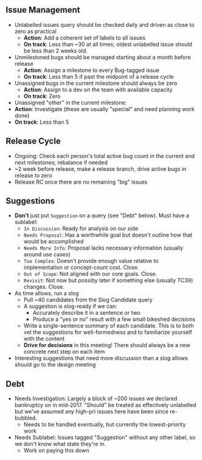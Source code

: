 ## Issue Management

 * Unlabelled issues query should be checked daily and driven as close to zero as practical
   * **Action**: Add a coherent set of labels to all issues
   * **On track**: Less than ~30 at all times; oldest unlabelled issue should be less than 2 weeks old.
 * Unmilestoned bugs should be managed starting about a month before release
   * **Action**: Assign a milestone to every Bug-tagged issue
   * **On track**: Less than 5 if past the midpoint of a release cycle
 * Unassigned bugs in the current milestone should always be zero
   * **Action**: Assign to a dev on the team with available capacity
   * **On track**: Zero
 * Unassigned "other" in the current milestone: 
  * **Action**: Investigate (these are usually "special" and need planning work done)
  * **On track**: Less than 5
   
## Release Cycle

 * Ongoing: Check each person's total active bug count in the current and next milestones; rebalance if needed
 * ~2 week before release, make a release branch, drive active bugs in release to zero
 * Release RC once there are no remaining "big" issues

## Suggestions

 * **Don't** just put `Suggestion` on a query (see "Debt" below). Must have a sublabel:
   * `In Discussion`: Ready for analysis on our side
   * `Needs Proposal`: Has a worthwhile goal but doesn't outline how that would be accomplished
   * `Needs More Info`: Proposal lacks necessary information (usually around use cases)
   * `Too Complex`: Doesn't provide enough value relative to implementation or concept-count cost. Close.
   * `Out of Scope`: Not aligned with our core goals. Close.
   * `Revisit`: Not now but possiby later if something else (usually TC39) changes. Close.
 * As time allows, run a slog
   * Pull ~40 candidates from the Slog Candidate query
   * A suggestion is slog-ready if we can:
     * Accurately describe it in a sentence or two
     * Produce a "yes or no" result with a few small bikeshed decisions
    * Write a single-sentence summary of each candidate. This is to both vet the suggestions for well-formedness and to familiarize yourself with the content
   * **Drive for decisions** in this meeting! There should always be a new concrete next step on each item
 * Interesting suggestions that need more discussion than a slog allows should go to the design meeting

## Debt

 * Needs Investigation: Largely a block of ~200 issues we declared bankruptcy on in mid-2017. "Should" be treated as effectively unlabelled but we've assumed any high-pri issues here have been since re-bubbled.
   * Needs to be handled eventually, but currently the lowest-priority work
 * Needs Sublabel: Issues tagged "Suggestion" without any other label, so we don't know what state they're in.
   * Work on paying this down
   
